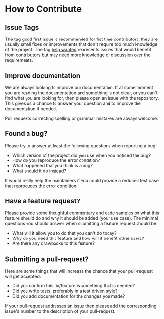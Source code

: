 # How to Contribute

## Issue Tags

The tag [good first issue](https://github.com/BeaconCMS/beacon/issues?q=is%3Aissue+is%3Aopen+label%3A%22good+first+issue%22) is recommended for fist time contributors, they are usually small fixes or improvements that don't require too much knowledge of the project. The tag [help wanted](https://github.com/BeaconCMS/beacon/issues?q=is%3Aissue+is%3Aopen+label%3A%22help+wanted%22+-label%3A%22good+first+issue%22+) represents issues that would benefit from contributors but may need more knowledge or discussion over the requirements.

## Improve documentation

We are always looking to improve our documentation. If at some moment you are
reading the documentation and something is not clear, or you can't find what you
are looking for, then please open an issue with the repository. This gives us a
chance to answer your question and to improve the documentation if needed.

Pull requests correcting spelling or grammar mistakes are always welcome.

## Found a bug?

Please try to answer at least the following questions when reporting a bug:

 - Which version of the project did you use when you noticed the bug?
 - How do you reproduce the error condition?
 - What happened that you think is a bug?
 - What should it do instead?

It would really help the maintainers if you could provide a reduced test case
that reproduces the error condition.

## Have a feature request?

Please provide some thoughful commentary and code samples on what this feature
should do and why it should be added (your use case). The minimal questions you
should answer when submitting a feature request should be:

 - What will it allow you to do that you can't do today?
 - Why do you need this feature and how will it benefit other users?
 - Are there any drawbacks to this feature?

## Submitting a pull-request?

Here are some things that will increase the chance that your pull-request will
get accepted:
 - Did you confirm this fix/feature is something that is needed?
 - Did you write tests, preferably in a test driven style?
 - Did you add documentation for the changes you made?

If your pull-request addresses an issue then please add the corresponding
issue's number to the description of your pull-request.
